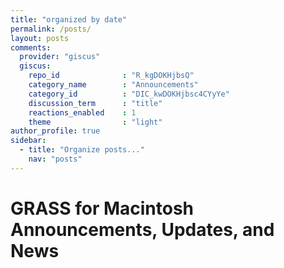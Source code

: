 ```yaml
---
title: "organized by date"
permalink: /posts/
layout: posts
comments:
  provider: "giscus"
  giscus:
    repo_id              : "R_kgDOKHjbsQ"
    category_name        : "Announcements"
    category_id          : "DIC_kwDOKHjbsc4CYyYe"
    discussion_term      : "title"
    reactions_enabled    : 1
    theme                : "light"
author_profile: true
sidebar:
  - title: "Organize posts..."
    nav: "posts"
---
```


# GRASS for Macintosh Announcements, Updates, and News
